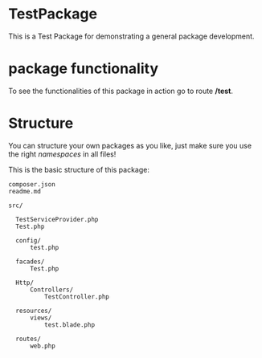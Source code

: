 # TestPackage

This is a Test Package for demonstrating a general package development.

# package functionality

To see the functionalities of this package in action go to route **/test**. 

# Structure

You can structure your own packages as you like, just make sure you use the right *namespaces* in all files!

This is the basic structure of this package:
```
composer.json
readme.md

src/

  TestServiceProvider.php
  Test.php
  
  config/
      test.php
      
  facades/
      Test.php
      
  Http/
      Controllers/
          TestController.php
          
  resources/
      views/
          test.blade.php
          
  routes/
      web.php
```
